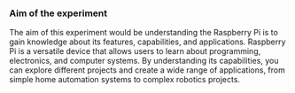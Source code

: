 ### Aim of the experiment

The aim of this experiment would be understanding the Raspberry Pi is to gain knowledge about its features, capabilities, and applications. Raspberry Pi is a versatile device that allows users to learn about programming, electronics, and computer systems. By understanding its capabilities, you can explore different projects and create a wide range of applications, from simple home automation systems to complex robotics projects.
